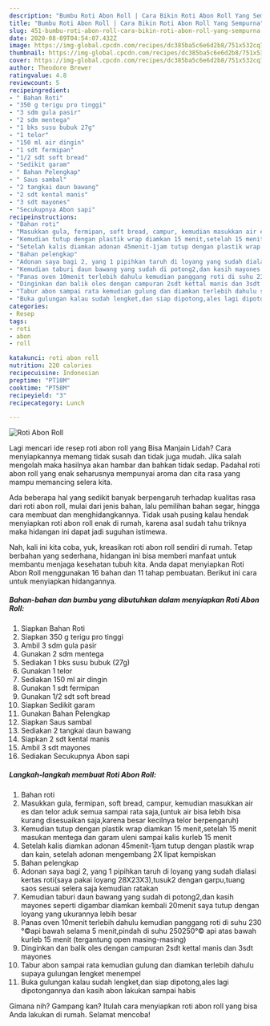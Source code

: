 ```yaml
---
description: "Bumbu Roti Abon Roll | Cara Bikin Roti Abon Roll Yang Sempurna"
title: "Bumbu Roti Abon Roll | Cara Bikin Roti Abon Roll Yang Sempurna"
slug: 451-bumbu-roti-abon-roll-cara-bikin-roti-abon-roll-yang-sempurna
date: 2020-08-09T04:54:07.432Z
image: https://img-global.cpcdn.com/recipes/dc385ba5c6e6d2b8/751x532cq70/roti-abon-roll-foto-resep-utama.jpg
thumbnail: https://img-global.cpcdn.com/recipes/dc385ba5c6e6d2b8/751x532cq70/roti-abon-roll-foto-resep-utama.jpg
cover: https://img-global.cpcdn.com/recipes/dc385ba5c6e6d2b8/751x532cq70/roti-abon-roll-foto-resep-utama.jpg
author: Theodore Brewer
ratingvalue: 4.8
reviewcount: 5
recipeingredient:
- " Bahan Roti"
- "350 g terigu pro tinggi"
- "3 sdm gula pasir"
- "2 sdm mentega"
- "1 bks susu bubuk 27g"
- "1 telor"
- "150 ml air dingin"
- "1 sdt fermipan"
- "1/2 sdt soft bread"
- "Sedikit garam"
- " Bahan Pelengkap"
- " Saus sambal"
- "2 tangkai daun bawang"
- "2 sdt kental manis"
- "3 sdt mayones"
- "Secukupnya Abon sapi"
recipeinstructions:
- "Bahan roti"
- "Masukkan gula, fermipan, soft bread, campur, kemudian masukkan air es dan telor aduk semua sampai rata saja,(untuk air bisa lebih bisa kurang disesuaikan saja,karena besar kecilnya telor berpengaruh)"
- "Kemudian tutup dengan plastik wrap diamkan 15 menit,setelah 15 menit masukan mentega dan garam uleni sampai kalis kurleb 15 menit"
- "Setelah kalis diamkan adonan 45menit-1jam tutup dengan plastik wrap dan kain, setelah adonan mengembang 2X lipat kempiskan"
- "Bahan pelengkap"
- "Adonan saya bagi 2, yang 1 pipihkan taruh di loyang yang sudah dialasi kertas roti(saya pakai loyang 28X23X3),tusuk2 dengan garpu,tuang saos sesuai selera saja kemudian ratakan"
- "Kemudian taburi daun bawang yang sudah di potong2,dan kasih mayones seperti digambar diamkan kembali 20menit saya tutup dengan loyang yang ukurannya lebih besar"
- "Panas oven 10menit terlebih dahulu kemudian panggang roti di suhu 230 °©api bawah selama 5 menit,pindah di suhu 250250°© api atas bawah kurleb 15 menit (tergantung open masing-masing)"
- "Dinginkan dan balik oles dengan campuran 2sdt kettal manis dan 3sdt mayones"
- "Tabur abon sampai rata kemudian gulung dan diamkan terlebih dahulu supaya gulungan lengket menempel"
- "Buka gulungan kalau sudah lengket,dan siap dipotong,ales lagi dipotongannya dan kasih abon lakukan sampai habis"
categories:
- Resep
tags:
- roti
- abon
- roll

katakunci: roti abon roll 
nutrition: 220 calories
recipecuisine: Indonesian
preptime: "PT10M"
cooktime: "PT58M"
recipeyield: "3"
recipecategory: Lunch

---
```



![Roti Abon Roll](https://img-global.cpcdn.com/recipes/dc385ba5c6e6d2b8/751x532cq70/roti-abon-roll-foto-resep-utama.jpg)

Lagi mencari ide resep roti abon roll yang Bisa Manjain Lidah? Cara menyiapkannya memang tidak susah dan tidak juga mudah. Jika salah mengolah maka hasilnya akan hambar dan bahkan tidak sedap. Padahal roti abon roll yang enak seharusnya mempunyai aroma dan cita rasa yang mampu memancing selera kita.

Ada beberapa hal yang sedikit banyak berpengaruh terhadap kualitas rasa dari roti abon roll, mulai dari jenis bahan, lalu pemilihan bahan segar, hingga cara membuat dan menghidangkannya. Tidak usah pusing kalau hendak menyiapkan roti abon roll enak di rumah, karena asal sudah tahu triknya maka hidangan ini dapat jadi suguhan istimewa.




Nah, kali ini kita coba, yuk, kreasikan roti abon roll sendiri di rumah. Tetap berbahan yang sederhana, hidangan ini bisa memberi manfaat untuk membantu menjaga kesehatan tubuh kita. Anda dapat menyiapkan Roti Abon Roll menggunakan 16 bahan dan 11 tahap pembuatan. Berikut ini cara untuk menyiapkan hidangannya.

<!--inarticleads1-->

##### Bahan-bahan dan bumbu yang dibutuhkan dalam menyiapkan Roti Abon Roll:

1. Siapkan  Bahan Roti
1. Siapkan 350 g terigu pro tinggi
1. Ambil 3 sdm gula pasir
1. Gunakan 2 sdm mentega
1. Sediakan 1 bks susu bubuk (27g)
1. Gunakan 1 telor
1. Sediakan 150 ml air dingin
1. Gunakan 1 sdt fermipan
1. Gunakan 1/2 sdt soft bread
1. Siapkan Sedikit garam
1. Gunakan  Bahan Pelengkap
1. Siapkan  Saus sambal
1. Sediakan 2 tangkai daun bawang
1. Siapkan 2 sdt kental manis
1. Ambil 3 sdt mayones
1. Sediakan Secukupnya Abon sapi




<!--inarticleads2-->

##### Langkah-langkah membuat Roti Abon Roll:

1. Bahan roti
1. Masukkan gula, fermipan, soft bread, campur, kemudian masukkan air es dan telor aduk semua sampai rata saja,(untuk air bisa lebih bisa kurang disesuaikan saja,karena besar kecilnya telor berpengaruh)
1. Kemudian tutup dengan plastik wrap diamkan 15 menit,setelah 15 menit masukan mentega dan garam uleni sampai kalis kurleb 15 menit
1. Setelah kalis diamkan adonan 45menit-1jam tutup dengan plastik wrap dan kain, setelah adonan mengembang 2X lipat kempiskan
1. Bahan pelengkap
1. Adonan saya bagi 2, yang 1 pipihkan taruh di loyang yang sudah dialasi kertas roti(saya pakai loyang 28X23X3),tusuk2 dengan garpu,tuang saos sesuai selera saja kemudian ratakan
1. Kemudian taburi daun bawang yang sudah di potong2,dan kasih mayones seperti digambar diamkan kembali 20menit saya tutup dengan loyang yang ukurannya lebih besar
1. Panas oven 10menit terlebih dahulu kemudian panggang roti di suhu 230 °©api bawah selama 5 menit,pindah di suhu 250250°© api atas bawah kurleb 15 menit (tergantung open masing-masing)
1. Dinginkan dan balik oles dengan campuran 2sdt kettal manis dan 3sdt mayones
1. Tabur abon sampai rata kemudian gulung dan diamkan terlebih dahulu supaya gulungan lengket menempel
1. Buka gulungan kalau sudah lengket,dan siap dipotong,ales lagi dipotongannya dan kasih abon lakukan sampai habis




Gimana nih? Gampang kan? Itulah cara menyiapkan roti abon roll yang bisa Anda lakukan di rumah. Selamat mencoba!
